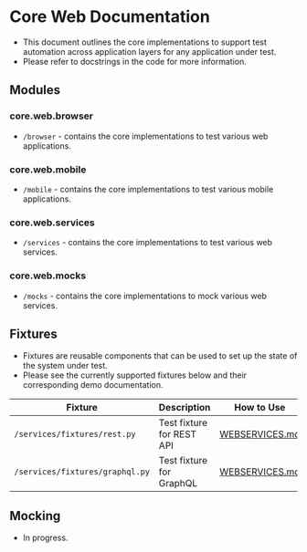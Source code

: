 # Core Web Documentation
- This document outlines the core implementations to support test automation across application layers for any application under test.
- Please refer to docstrings in the code for more information.

## Modules
### core.web.browser
- `/browser` - contains the core implementations to test various web applications.
### core.web.mobile
- `/mobile` - contains the core implementations to test various mobile applications.
### core.web.services
- `/services` - contains the core implementations to test various web services.
### core.web.mocks
- `/mocks` - contains the core implementations to mock various web services.

## Fixtures
- Fixtures are reusable components that can be used to set up the state of the system under test.
- Please see the currently supported fixtures below and their corresponding demo documentation.

| Fixture                         | Description               | How to Use                                    |
|---------------------------------|---------------------------|-----------------------------------------------|
| `/services/fixtures/rest.py`    | Test fixture for REST API | [WEBSERVICES.md](../demo/docs/WEBSERVICES.md) |
| `/services/fixtures/graphql.py` | Test fixture for GraphQL  | [WEBSERVICES.md](../demo/docs/WEBSERVICES.md) |

## Mocking
- In progress.